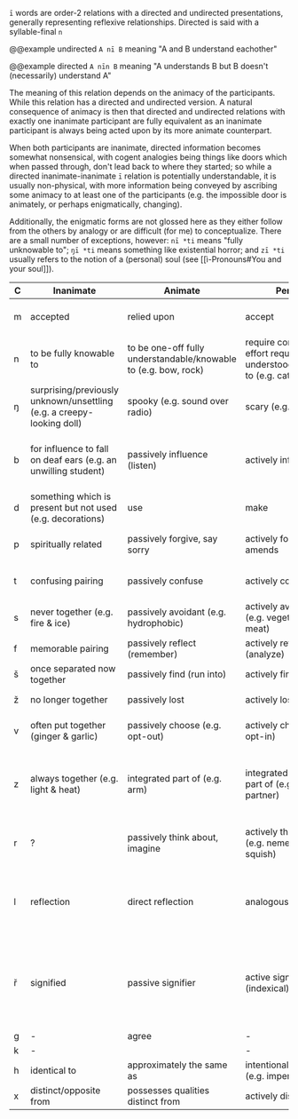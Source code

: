`ī` words are order-2 relations with a directed and undirected presentations, generally representing reflexive relationships. Directed is said with a syllable-final `n`

@@example undirected
`A nī B` meaning "A and B understand eachother"

@@example directed
`A nīn B` meaning "A understands B but B doesn't (necessarily) understand A"

The meaning of this relation depends on the animacy of the participants. While this relation has a directed and undirected version. A natural consequence of animacy is then that directed and undirected relations with exactly one inanimate participant are fully equivalent as an inanimate participant is always being acted upon by its more animate counterpart.

When both participants are inanimate, directed information becomes somewhat nonsensical, with cogent analogies being things like doors which when passed through, don't lead back to where they started; so while a directed inanimate-inanimate `ī` relation is potentially understandable, it is usually non-physical, with more information being conveyed by ascribing some animacy to at least one of the participants (e.g. the impossible door is animately, or perhaps enigmatically, changing).

Additionally, the enigmatic forms are not glossed here as they either follow from the others by analogy or are difficult (for me) to conceptualize. There are a small number of exceptions, however: `nī *ti` means "fully unknowable to"; `ŋī *ti` means something like existential horror; and `zī *ti` usually refers to the notion of a (personal) soul (see [[ì-Pronouns#You and your soul]]).

| C   | Inanimate                                                             | Animate                                                         | Person                                                                            | Directed                                                                                                                                                                                                   |
| --- | --------------------------------------------------------------------- | --------------------------------------------------------------- | --------------------------------------------------------------------------------- | ---------------------------------------------------------------------------------------------------------------------------------------------------------------------------------------------------------- |
| m   | accepted                                                              | relied upon                                                     | accept                                                                            | that which does not accept back/is wanted to be accepted                                                                                                                                                   |
| n   | to be fully knowable to                                               | to be one-off fully understandable/knowable to (e.g. bow, rock) | require constant effort required to be understood/knowable to (e.g. cats, people) | that which is (attempted to be) understood                                                                                                                                                                 |
| ŋ   | surprising/previously unknown/unsettling (e.g. a creepy-looking doll) | spooky (e.g. sound over radio)                                  | scary (e.g. monster)                                                              | that which is (attempted to be) scared (e.g. the bunny is scared of me but I'm not scared of them)                                                                                                         |
| b   | for influence to fall on deaf ears (e.g. an unwilling student)        | passively influence (listen)                                    | actively influence                                                                | that which is (attempted to be) influenced but doesn't necessarily influence back (e.g. a para-social relationship)                                                                                        |
| d   | something which is present but not used (e.g. decorations)            | use                                                             | make                                                                              | that which is (attempted to be) used/made                                                                                                                                                                  |
| p   | spiritually related                                                   | passively forgive, say sorry                                    | actively forgive, make amends                                                     | that which is (attempted to be) forgiven but does not necessarily forgive in return                                                                                                                        |
| t   | confusing pairing                                                     | passively confuse                                               | actively confuse                                                                  | that which is (attempted to be) confused but is understandable/understood                                                                                                                                  |
| s   | never together (e.g. fire & ice)                                      | passively avoidant (e.g. hydrophobic)                           | actively avoidant (e.g. vegetarians & meat)                                       | that which is (attempted to be) avoided                                                                                                                                                                    |
| f   | memorable pairing                                                     | passively reflect (remember)                                    | actively reflect (analyze)                                                        | that which is (attempted to be) reflected on                                                                                                                                                               |
| š   | once separated now together                                           | passively find (run into)                                       | actively find (search)                                                            | that which is searched for (in progress, failed)                                                                                                                                                           |
| ž   | no longer together                                                    | passively lost                                                  | actively lost                                                                     | that which is (attempted to be) lost (e.g. losing a tail)                                                                                                                                                  |
| v   | often put together (ginger & garlic)                                  | passively choose (e.g. opt-out)                                 | actively choose (e.g. opt-in)                                                     | that which is chosen but doesn't necessarily reciprocate                                                                                                                                                   |
| z   | always together (e.g. light & heat)                                   | integrated part of (e.g. arm)                                   | integrated conscious part of (e.g. gestalt, partner)                              | that which is integrated but does not necessarily incorporate itself into the whole (e.g. a transplanted organ being rejected by the host)                                                                 |
| r   | ?                                                                     | passively think about, imagine                                  | actively think about (e.g. nemesis, squish)                                       | that which is thought about but doesn't necessarily reciprocate (e.g. a one-way squish)                                                                                                                    |
| l   | reflection                                                            | direct reflection                                               | analogous reflection                                                              | that which is analogous but isn't necessarily a good representative (e.g. a square is a rectangle but a rectangle isn't necessarily a square)                                                              |
| ř   | signified                                                             | passive signifier                                               | active signifier (indexical)                                                      | signals the meaning of or one-directional signifying (e.g. the concept of a chair is not the only thing that could be signified by "Alice sat down," although it may be the most reasonable at the moment) |
| g   | -                                                                     | agree                                                           | -                                                                                 | -                                                                                                                                                                                                          |
| k   | -                                                                     |                                                                 | -                                                                                 | -                                                                                                                                                                                                          |
| h   | identical to                                                          | approximately the same as                                       | intentionally similar to (e.g. impersonation)                                     | that which is made to be like                                                                                                                                                                              |
| x   | distinct/opposite from                                                | possesses qualities distinct from                               | actively distinct from                                                            | that which is made distinct from                                                                                                                                                                           |